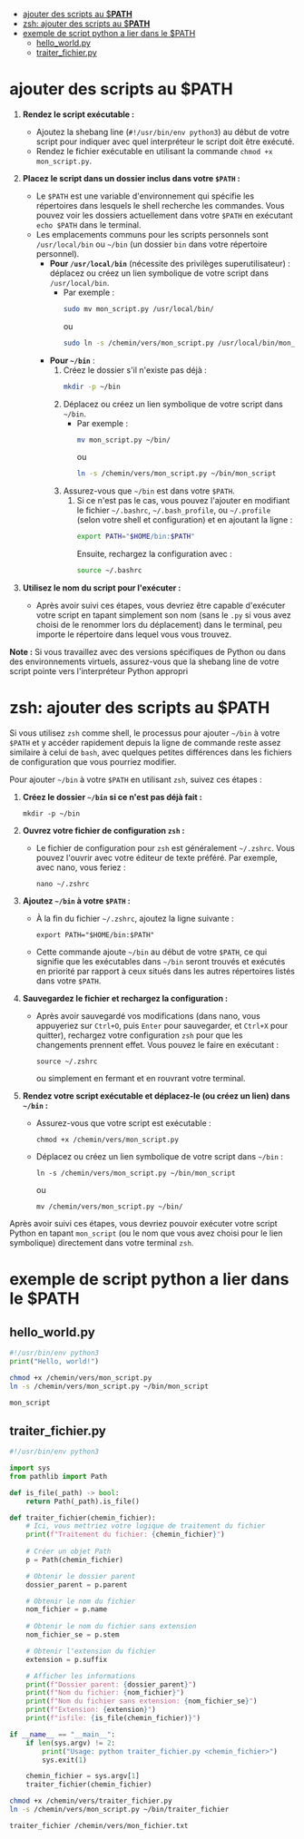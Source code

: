 - [ajouter des scripts au $**PATH**](#ajouter-des-scripts-au-path)
- [zsh: ajouter des scripts au $**PATH**](#zsh-ajouter-des-scripts-au-path)
- [exemple de script python a lier dans le $PATH](#exemple-de-script-python-a-lier-dans-le-path)
  - [hello\_world.py](#hello_worldpy)
  - [traiter\_fichier.py](#traiter_fichierpy)


# ajouter des scripts au $**PATH**

1. **Rendez le script exécutable :**
   - Ajoutez la shebang line (`#!/usr/bin/env python3`) au début de votre script pour indiquer avec quel interpréteur le script doit être exécuté.
   - Rendez le fichier exécutable en utilisant la commande `chmod +x mon_script.py`.

2. **Placez le script dans un dossier inclus dans votre `$PATH` :**
   - Le `$PATH` est une variable d'environnement qui spécifie les répertoires dans lesquels le shell recherche les commandes. Vous pouvez voir les dossiers actuellement dans votre `$PATH` en exécutant `echo $PATH` dans le terminal.
   - Les emplacements communs pour les scripts personnels sont `/usr/local/bin` ou `~/bin` (un dossier `bin` dans votre répertoire personnel).
     - **Pour `/usr/local/bin`** (nécessite des privilèges superutilisateur) : déplacez ou créez un lien symbolique de votre script dans `/usr/local/bin`.
       - Par exemple : 
            ```bash
            sudo mv mon_script.py /usr/local/bin/
            ```
            ou
            ```bash
            sudo ln -s /chemin/vers/mon_script.py /usr/local/bin/mon_script
            ```
     - **Pour `~/bin`** :
       1. Créez le dossier s'il n'existe pas déjà :
            ```bash
            mkdir -p ~/bin
            ```
       2. Déplacez ou créez un lien symbolique de votre script dans `~/bin`.
           - Par exemple :
                ```bash
                mv mon_script.py ~/bin/
                ```
                ou
                ```bash
                ln -s /chemin/vers/mon_script.py ~/bin/mon_script
                ``` 
       3. Assurez-vous que `~/bin` est dans votre `$PATH`. 
          1. Si ce n'est pas le cas, vous pouvez l'ajouter en modifiant le fichier `~/.bashrc`, `~/.bash_profile`, ou `~/.profile` (selon votre shell et configuration) et en ajoutant la ligne :
                ```bash
                export PATH="$HOME/bin:$PATH"
                ```
                Ensuite, rechargez la configuration avec :
                ```bash
                source ~/.bashrc

3. **Utilisez le nom du script pour l'exécuter :**
   - Après avoir suivi ces étapes, vous devriez être capable d'exécuter votre script en tapant simplement son nom (sans le `.py` si vous avez choisi de le renommer lors du déplacement) dans le terminal, peu importe le répertoire dans lequel vous vous trouvez.

**Note :** Si vous travaillez avec des versions spécifiques de Python ou dans des environnements virtuels, assurez-vous que la shebang line de votre script pointe vers l'interpréteur Python appropri

# zsh: ajouter des scripts au $**PATH**

Si vous utilisez `zsh` comme shell, le processus pour ajouter `~/bin` à votre `$PATH` et y accéder rapidement depuis la ligne de commande reste assez similaire à celui de `bash`, avec quelques petites différences dans les fichiers de configuration que vous pourriez modifier.

Pour ajouter `~/bin` à votre `$PATH` en utilisant `zsh`, suivez ces étapes :

1. **Créez le dossier `~/bin` si ce n'est pas déjà fait :**
   ```
   mkdir -p ~/bin
   ```

2. **Ouvrez votre fichier de configuration `zsh` :**
   - Le fichier de configuration pour `zsh` est généralement `~/.zshrc`. Vous pouvez l'ouvrir avec votre éditeur de texte préféré. Par exemple, avec nano, vous feriez :
     ```
     nano ~/.zshrc
     ```

3. **Ajoutez `~/bin` à votre `$PATH` :**
   - À la fin du fichier `~/.zshrc`, ajoutez la ligne suivante :
     ```
     export PATH="$HOME/bin:$PATH"
     ```
   - Cette commande ajoute `~/bin` au début de votre `$PATH`, ce qui signifie que les exécutables dans `~/bin` seront trouvés et exécutés en priorité par rapport à ceux situés dans les autres répertoires listés dans votre `$PATH`.

4. **Sauvegardez le fichier et rechargez la configuration :**
   - Après avoir sauvegardé vos modifications (dans nano, vous appuyeriez sur `Ctrl+O`, puis `Enter` pour sauvegarder, et `Ctrl+X` pour quitter), rechargez votre configuration `zsh` pour que les changements prennent effet. Vous pouvez le faire en exécutant :
     ```
     source ~/.zshrc
     ```
     ou simplement en fermant et en rouvrant votre terminal.

5. **Rendez votre script exécutable et déplacez-le (ou créez un lien) dans `~/bin` :**
   - Assurez-vous que votre script est exécutable :
     ```
     chmod +x /chemin/vers/mon_script.py
     ```
   - Déplacez ou créez un lien symbolique de votre script dans `~/bin` :
     ```
     ln -s /chemin/vers/mon_script.py ~/bin/mon_script
     ```
     ou
     ```
     mv /chemin/vers/mon_script.py ~/bin/
     ```

Après avoir suivi ces étapes, vous devriez pouvoir exécuter votre script Python en tapant `mon_script` (ou le nom que vous avez choisi pour le lien symbolique) directement dans votre terminal `zsh`.

# exemple de script python a lier dans le $PATH
## hello_world.py
```python
#!/usr/bin/env python3
print("Hello, world!")
```
```bash
chmod +x /chemin/vers/mon_script.py
ln -s /chemin/vers/mon_script.py ~/bin/mon_script
```
```bash
mon_script
```
## traiter_fichier.py
```python
#!/usr/bin/env python3

import sys
from pathlib import Path

def is_file(_path) -> bool:
    return Path(_path).is_file()

def traiter_fichier(chemin_fichier):
    # Ici, vous mettriez votre logique de traitement du fichier
    print(f"Traitement du fichier: {chemin_fichier}")
    
    # Créer un objet Path
    p = Path(chemin_fichier)

    # Obtenir le dossier parent
    dossier_parent = p.parent

    # Obtenir le nom du fichier
    nom_fichier = p.name
    
    # Obtenir le nom du fichier sans extension
    nom_fichier_se = p.stem

    # Obtenir l'extension du fichier
    extension = p.suffix

    # Afficher les informations
    print(f"Dossier parent: {dossier_parent}")
    print(f"Nom du fichier: {nom_fichier}")
    print(f"Nom du fichier sans extension: {nom_fichier_se}")
    print(f"Extension: {extension}")
    print(f"isfile: {is_file(chemin_fichier)}")

if __name__ == "__main__":
    if len(sys.argv) != 2:
        print("Usage: python traiter_fichier.py <chemin_fichier>")
        sys.exit(1)

    chemin_fichier = sys.argv[1]
    traiter_fichier(chemin_fichier)
```
```bash
chmod +x /chemin/vers/traiter_fichier.py
ln -s /chemin/vers/mon_script.py ~/bin/traiter_fichier
```
```bash
traiter_fichier /chemin/vers/mon_fichier.txt
```

